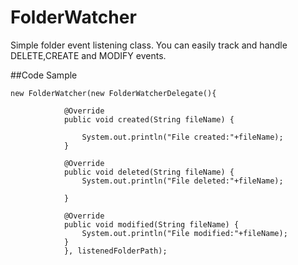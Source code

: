 # FolderWatcher
Simple folder event listening class. You can easily track and handle DELETE,CREATE and MODIFY events. 

##Code Sample
```
new FolderWatcher(new FolderWatcherDelegate(){

			@Override
			public void created(String fileName) {

				System.out.println("File created:"+fileName);
			}

			@Override
			public void deleted(String fileName) {
				System.out.println("File deleted:"+fileName);
				
			}

			@Override
			public void modified(String fileName) {
				System.out.println("File modified:"+fileName);
			}	
			}, listenedFolderPath);



